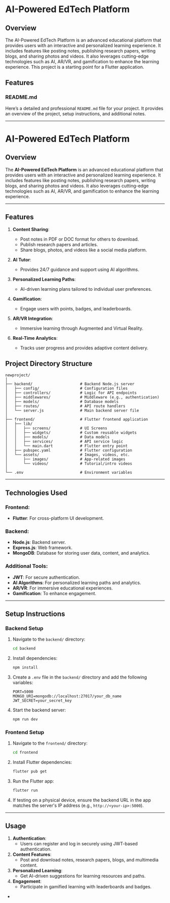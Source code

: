 # AI-Powered EdTech Platform
## Overview
The AI-Powered EdTech Platform is an advanced educational platform that provides users with an interactive and personalized learning experience. It includes features like posting notes, publishing research papers, writing blogs, and sharing photos and videos. It also leverages cutting-edge technologies such as AI, AR/VR, and gamification to enhance the learning experience.
This project is a starting point for a Flutter application.

## Features
### **README.md**

Here’s a detailed and professional `README.md` file for your project. It provides an overview of the project, setup instructions, and additional notes.

---

# **AI-Powered EdTech Platform**

## **Overview**
The **AI-Powered EdTech Platform** is an advanced educational platform that provides users with an interactive and personalized learning experience. It includes features like posting notes, publishing research papers, writing blogs, and sharing photos and videos. It also leverages cutting-edge technologies such as AI, AR/VR, and gamification to enhance the learning experience.

---

## Features
1. **Content Sharing**:
   - Post notes in PDF or DOC format for others to download.
   - Publish research papers and articles.
   - Share blogs, photos, and videos like a social media platform.

2. **AI Tutor**:
   - Provides 24/7 guidance and support using AI algorithms.

3. **Personalized Learning Paths**:
   - AI-driven learning plans tailored to individual user preferences.

4. **Gamification**:
   - Engage users with points, badges, and leaderboards.

5. **AR/VR Integration**:
   - Immersive learning through Augmented and Virtual Reality.

6. **Real-Time Analytics**:
   - Tracks user progress and provides adaptive content delivery.



## Project Directory Structure

```
newproject/
│
├── backend/                     # Backend Node.js server
│   ├── config/                  # Configuration files
│   ├── controllers/             # Logic for API endpoints
│   ├── middlewares/             # Middleware (e.g., authentication)
│   ├── models/                  # Database models
│   ├── routes/                  # API route handlers
│   └── server.js                # Main backend server file
│
├── frontend/                    # Flutter frontend application
│   ├── lib/
│   │   ├── screens/             # UI Screens
│   │   ├── widgets/             # Custom reusable widgets
│   │   ├── models/              # Data models
│   │   ├── services/            # API service logic
│   │   └── main.dart            # Flutter entry point
│   ├── pubspec.yaml             # Flutter configuration
│   └── assets/                  # Images, videos, etc.
│       ├── images/              # App-related images
│       └── videos/              # Tutorial/intro videos
│
└── .env                         # Environment variables
```

---

## **Technologies Used**

### **Frontend**: 
- **Flutter**: For cross-platform UI development.

### **Backend**: 
- **Node.js**: Backend server.
- **Express.js**: Web framework.
- **MongoDB**: Database for storing user data, content, and analytics.

### **Additional Tools**:
- **JWT**: For secure authentication.
- **AI Algorithms**: For personalized learning paths and analytics.
- **AR/VR**: For immersive educational experiences.
- **Gamification**: To enhance engagement.

---

## **Setup Instructions**

### **Backend Setup**
1. Navigate to the `backend/` directory:
   ```bash
   cd backend
   ```

2. Install dependencies:
   ```bash
   npm install
   ```

3. Create a `.env` file in the `backend/` directory and add the following variables:
   ```env
   PORT=5000
   MONGO_URI=mongodb://localhost:27017/your_db_name
   JWT_SECRET=your_secret_key
   ```

4. Start the backend server:
   ```bash
   npm run dev
   ```

### **Frontend Setup**
1. Navigate to the `frontend/` directory:
   ```bash
   cd frontend
   ```

2. Install Flutter dependencies:
   ```bash
   flutter pub get
   ```

3. Run the Flutter app:
   ```bash
   flutter run
   ```

4. If testing on a physical device, ensure the backend URL in the app matches the server's IP address (e.g., `http://<your-ip>:5000`).

---

## **Usage**
1. **Authentication**:
   - Users can register and log in securely using JWT-based authentication.
2. **Content Features**:
   - Post and download notes, research papers, blogs, and multimedia content.
3. **Personalized Learning**:
   - Get AI-driven suggestions for learning resources and paths.
4. **Engagement**:
   - Participate in gamified learning with leaderboards and badges.

-
